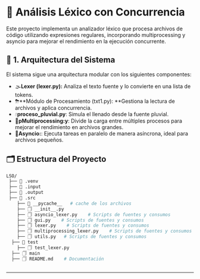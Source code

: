 # 🔹 Análisis Léxico con Concurrencia

Este proyecto implementa un analizador léxico que procesa archivos de código utilizando expresiones regulares, incorporando multiprocessing y asyncio para mejorar el rendimiento en la ejecución concurrente.

## 📌 1. Arquitectura del Sistema
El sistema sigue una arquitectura modular con los siguientes componentes:

- 🌫**Lexer (lexer.py):** Analiza el texto fuente y lo convierte en una lista de tokens.
- ⛈**Módulo de Procesamiento (txt1.py): **Gestiona la lectura de archivos y aplica concurrencia.
- 💧**proceso_pluvial.py**: Simula el llenado desde la fuente pluvial.
- 🎊**pMultiprocessing:y**: Divide la carga entre múltiples procesos para mejorar el rendimiento en archivos grandes.
- 🎍**Asyncio:**: Ejecuta tareas en paralelo de manera asíncrona, ideal para archivos pequeños.

## 🗂️ Estructura del Proyecto

```bash
LSO/
 ├── 📁 .venv
 ├── 📁 .input
 ├── 📁 .output
 ├── 📁 .src
    ├── 📁 __pycache__   # cache de los archivos
    ├── 🗍 __init__.py   
    ├── 🗍 asyncio_lexer.py    # Scripts de fuentes y consumos
    ├── 🗍 gui.py    # Scripts de fuentes y consumos        
    ├── 🗍 lexer.py    # Scripts de fuentes y consumos
    ├── 🗍 multiprocessing_lexer.py    # Scripts de fuentes y consumos
    ├── 🗍 utils.py   # Scripts de fuentes y consumos
  ├── 📁 test
    ├── 🗍 test_lexer.py
  ├── 🗍 main   
  ├── 🗍 README.md    # Documentación
 
```
---
